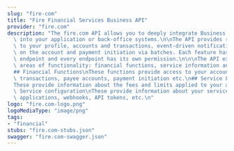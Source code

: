 ```yaml
---
slug: "fire-com"
title: "Fire Financial Services Business API"
provider: "fire.com"
description: "The fire.com API allows you to deeply integrate Business Account features\
  \ into your application or back-office systems.\n\nThe API provides read access\
  \ to your profile, accounts and transactions, event-driven notifications of activity\
  \ on the account and payment initiation via batches. Each feature has its own HTTP\
  \ endpoint and every endpoint has its own permission.\n\n\nThe API exposes 3 main\
  \ areas of functionality: financial functions, service information and service configuration.\n\
  ## Financial Functions\nThese functions provide access to your account details,\
  \ transactions, payee accounts, payment initiation etc.\n## Service Functions\n\
  These provide information about the fees and limits applied to your account.\n##\
  \ Service configuration\nThese provide information about your service configs -\
  \ applications, webhooks, API tokens, etc.\n"
logo: "fire.com-logo.png"
logoMediaType: "image/png"
tags:
- "financial"
stubs: "fire.com-stubs.json"
swagger: "fire.com-swagger.json"
---
```

